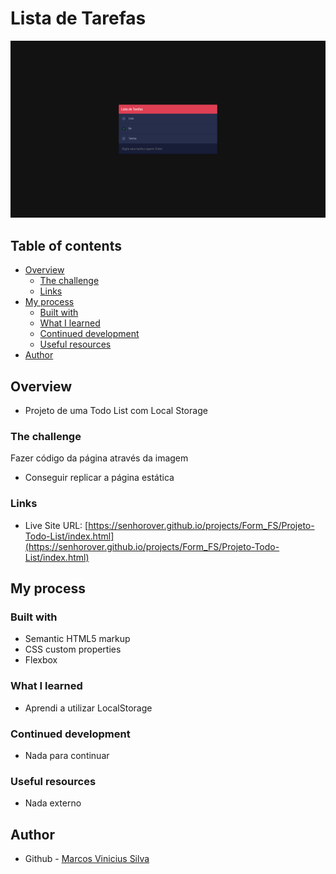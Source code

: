 # Lista de Tarefas

![Preview Todo List](../../../assets/imgs/github-imgs/todo-list.PNG)

## Table of contents

- [Overview](#overview)
  - [The challenge](#the-challenge)
  - [Links](#links)
- [My process](#my-process)
  - [Built with](#built-with)
  - [What I learned](#what-i-learned)
  - [Continued development](#continued-development)
  - [Useful resources](#useful-resources)
- [Author](#author)

## Overview

- Projeto de uma Todo List com Local Storage

### The challenge

Fazer código da página através da imagem

- Conseguir replicar a página estática

### Links

- Live Site URL: [https://senhorover.github.io/projects/Form_FS/Projeto-Todo-List/index.html](https://senhorover.github.io/projects/Form_FS/Projeto-Todo-List/index.html)

## My process

### Built with

- Semantic HTML5 markup
- CSS custom properties
- Flexbox

### What I learned

- Aprendi a utilizar LocalStorage

### Continued development

- Nada para continuar

### Useful resources

- Nada externo

## Author

- Github - [Marcos Vinicius Silva](https://github.com/SenhorOver)
